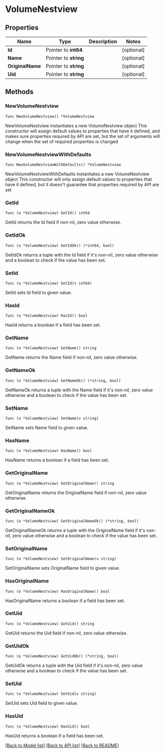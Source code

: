 # VolumeNestview

## Properties

Name | Type | Description | Notes
------------ | ------------- | ------------- | -------------
**Id** | Pointer to **int64** |  | [optional] 
**Name** | Pointer to **string** |  | [optional] 
**OriginalName** | Pointer to **string** |  | [optional] 
**Uid** | Pointer to **string** |  | [optional] 

## Methods

### NewVolumeNestview

`func NewVolumeNestview() *VolumeNestview`

NewVolumeNestview instantiates a new VolumeNestview object
This constructor will assign default values to properties that have it defined,
and makes sure properties required by API are set, but the set of arguments
will change when the set of required properties is changed

### NewVolumeNestviewWithDefaults

`func NewVolumeNestviewWithDefaults() *VolumeNestview`

NewVolumeNestviewWithDefaults instantiates a new VolumeNestview object
This constructor will only assign default values to properties that have it defined,
but it doesn't guarantee that properties required by API are set

### GetId

`func (o *VolumeNestview) GetId() int64`

GetId returns the Id field if non-nil, zero value otherwise.

### GetIdOk

`func (o *VolumeNestview) GetIdOk() (*int64, bool)`

GetIdOk returns a tuple with the Id field if it's non-nil, zero value otherwise
and a boolean to check if the value has been set.

### SetId

`func (o *VolumeNestview) SetId(v int64)`

SetId sets Id field to given value.

### HasId

`func (o *VolumeNestview) HasId() bool`

HasId returns a boolean if a field has been set.

### GetName

`func (o *VolumeNestview) GetName() string`

GetName returns the Name field if non-nil, zero value otherwise.

### GetNameOk

`func (o *VolumeNestview) GetNameOk() (*string, bool)`

GetNameOk returns a tuple with the Name field if it's non-nil, zero value otherwise
and a boolean to check if the value has been set.

### SetName

`func (o *VolumeNestview) SetName(v string)`

SetName sets Name field to given value.

### HasName

`func (o *VolumeNestview) HasName() bool`

HasName returns a boolean if a field has been set.

### GetOriginalName

`func (o *VolumeNestview) GetOriginalName() string`

GetOriginalName returns the OriginalName field if non-nil, zero value otherwise.

### GetOriginalNameOk

`func (o *VolumeNestview) GetOriginalNameOk() (*string, bool)`

GetOriginalNameOk returns a tuple with the OriginalName field if it's non-nil, zero value otherwise
and a boolean to check if the value has been set.

### SetOriginalName

`func (o *VolumeNestview) SetOriginalName(v string)`

SetOriginalName sets OriginalName field to given value.

### HasOriginalName

`func (o *VolumeNestview) HasOriginalName() bool`

HasOriginalName returns a boolean if a field has been set.

### GetUid

`func (o *VolumeNestview) GetUid() string`

GetUid returns the Uid field if non-nil, zero value otherwise.

### GetUidOk

`func (o *VolumeNestview) GetUidOk() (*string, bool)`

GetUidOk returns a tuple with the Uid field if it's non-nil, zero value otherwise
and a boolean to check if the value has been set.

### SetUid

`func (o *VolumeNestview) SetUid(v string)`

SetUid sets Uid field to given value.

### HasUid

`func (o *VolumeNestview) HasUid() bool`

HasUid returns a boolean if a field has been set.


[[Back to Model list]](../README.md#documentation-for-models) [[Back to API list]](../README.md#documentation-for-api-endpoints) [[Back to README]](../README.md)


